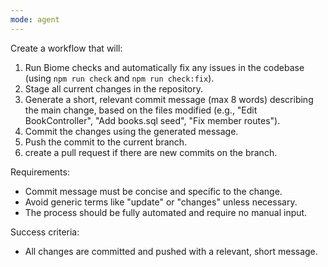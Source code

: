 ```yaml
---
mode: agent
---
```

Create a workflow that will:

1. Run Biome checks and automatically fix any issues in the codebase (using `npm run check` and `npm run check:fix`).
2. Stage all current changes in the repository.
3. Generate a short, relevant commit message (max 8 words) describing the main change, based on the files modified (e.g., "Edit BookController", "Add books.sql seed", "Fix member routes").
4. Commit the changes using the generated message.
5. Push the commit to the current branch.
6. create a pull request if there are new commits on the branch.

Requirements:
- Commit message must be concise and specific to the change.
- Avoid generic terms like "update" or "changes" unless necessary.
- The process should be fully automated and require no manual input.

Success criteria:
- All changes are committed and pushed with a relevant, short message.
